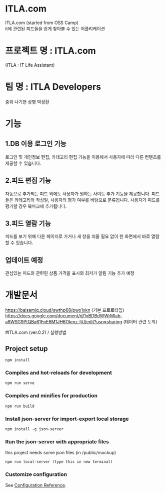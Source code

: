 # ITLA.com  
ITLA.com (started from OSS Camp)  
  it에 관련된 피드들을 쉽게 찾아볼 수 있는 어플리케이션
  
# 프로젝트 명 : ITLA.com  
(ITLA : IT Life Assistant)  
# 팀 명 : ITLA Developers  
중위 나기현
상병 박성환  

# 기능
## 1.DB 이용 로그인 기능  
로그인 및 개인정보 편집, 카테고리 편집 기능을 이용해서 사용자에 따라 다른 컨텐츠를 제공할 수 있습니다. 
## 2.피드 편집 기능  
자동으로 추가되는 피드 외에도 사용자가 원하는 사이트 추가 기능을 제공합니다. 피드들은 카테고리와 작성일, 사용자의 평가 여부를 바탕으로 분류됩니다. 사용자가 피드를 평가할 경우 북마크에 추가됩니다. 
## 3.피드 열람 기능
피드를 보기 위해 다른 페이지로 가거나 새 창을 띄울 필요 없이 한 화면에서 바로 열람할 수 있습니다. 

## 업데이트 예정
관심있는 피드와 관련된 상품 가격을 표시와 최저가 알림 기능 추가 예정

# 개발문서
https://balsamiq.cloud/swthp68/pwo1xkn (기본 프로로타입)
https://docs.google.com/document/d/1xBDBdWWrMIab-a8WSG9PtQBa61FpE6M1JH6Okmz-ljU/edit?usp=sharing (데이터 관련 토의)

#ITLA.com (ver.0.2) / 실행방법

## Project setup
```
npm install
```

### Compiles and hot-reloads for development
```
npm run serve
```

### Compiles and minifies for production
```
npm run build
```

### Install json-server for import-export local storage
```
npm install -g json-server
```

### Run the json-server with appropriate files
this project needs some json files (in /public/mockup)
```
npm run local-server (type this in new terminal)
```

### Customize configuration
See [Configuration Reference](https://cli.vuejs.org/config/).
